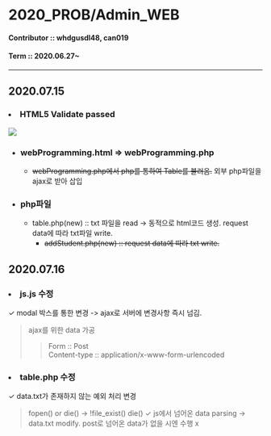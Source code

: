 # 2020_PROB/Admin_WEB
#### Contributor :: whdgusdl48, can019
#### Term :: 2020.06.27~
<hr/>

## **2020.07.15**
### <li> **HTML5 Validate passed**
<img src = "https://user-images.githubusercontent.com/26926966/87548043-ec73a100-c6e6-11ea-9ada-1a8acc19ead3.png" >
  
* ###  **webProgramming.html => webProgramming.php**
  + ~~webProgramming.php에서 php를 통하여 Table를 불러옴.~~ 외부 php파일을 ajax로 받아 삽입  
* ###  **php파일**
  + table.php(new) :: txt 파일을 read -> 동적으로 html코드 생성. request data에 따라 txt파일 write.<br>   
    - ~~addStudent.php(new) :: request data에 따라 txt write.~~
## **2020.07.16**
### <li> **js.js 수정**
✓ modal 박스를 통한 변경 -> ajax로 서버에 변경사항 즉시 넘김.
> ajax를 위한 data 가공
> >  Form :: Post<br/>
> > Content-type :: application/x-www-form-urlencoded
### <li> **table.php 수정**
✓ data.txt가 존재하지 않는 예외 처리 변경
>  fopen() or die() ->  !file_exist() die()
✓ js에서 넘어온 data parsing -> data.txt modify.
> post로 넘어온 data가 없을 시엔 수행 x
